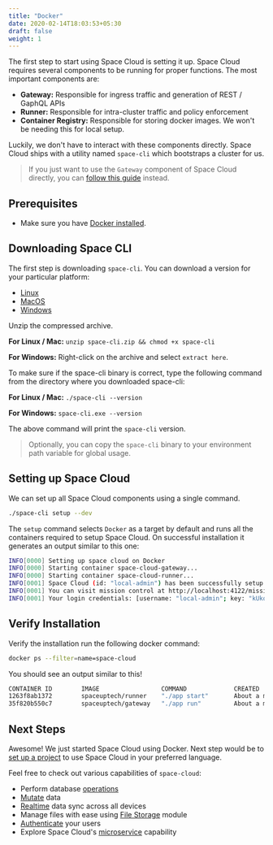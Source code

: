 ```yaml
---
title: "Docker"
date: 2020-02-14T18:03:53+05:30
draft: false
weight: 1
---
```


The first step to start using Space Cloud is setting it up. Space Cloud requires several components to be running for proper functions. The most important components are:

- **Gateway:** Responsible for ingress traffic and generation of REST / GaphQL APIs
- **Runner:** Responsible for intra-cluster traffic and policy enforcement
- **Container Registry:** Responsible for storing docker images. We won't be needing this for local setup.

Luckily, we don't have to interact with these components directly. Space Cloud ships with a utility named `space-cli` which bootstraps a cluster for us.

> If you just want to use the `Gateway` component of Space Cloud directly, you can [follow this guide](/install/using-gateway-directly) instead.

## Prerequisites

- Make sure you have [Docker installed](https://docs.docker.com/install/).

## Downloading Space CLI

The first step is downloading `space-cli`. You can download a version for your particular platform:

- [Linux](https://storage.googleapis.com/space-cloud/linux/space-cli.zip)
- [MacOS](https://storage.googleapis.com/space-cloud/darwin/space-cli.zip)
- [Windows](https://storage.googleapis.com/space-cloud/windows/space-cli.zip)

Unzip the compressed archive.

**For Linux / Mac:** `unzip space-cli.zip && chmod +x space-cli`

**For Windows:** Right-click on the archive and select `extract here`.

To make sure if the space-cli binary is correct, type the following command from the directory where you downloaded space-cli:

**For Linux / Mac:** `./space-cli --version`

**For Windows:** `space-cli.exe --version`

The above command will print the `space-cli` version.

> Optionally, you can copy the `space-cli` binary to your environment path variable for global usage.

## Setting up Space Cloud

We can set up all Space Cloud components using a single command.

```bash
./space-cli setup --dev
```

The `setup` command selects `Docker` as a target by default and runs all the containers required to setup Space Cloud. On successful installation it generates an output similar to this one:

```bash
INFO[0000] Setting up space cloud on Docker
INFO[0000] Starting container space-cloud-gateway...
INFO[0000] Starting container space-cloud-runner...
INFO[0001] Space Cloud (id: "local-admin") has been successfully setup! :D
INFO[0001] You can visit mission control at http://localhost:4122/mission-control
INFO[0001] Your login credentials: [username: "local-admin"; key: "kUkqBffI1ISR"]
```

<!-- > **Note:** You can learn more about the `space-cli setup` command from [here]() link to the docs. -->

## Verify Installation

Verify the installation run the following docker command:

```bash
docker ps --filter=name=space-cloud
```

You should see an output similar to this!

```bash
CONTAINER ID        IMAGE                 COMMAND             CREATED              STATUS              PORTS                    NAMES
1263f8ab1372        spaceuptech/runner    "./app start"       About a minute ago   Up About a minute                            space-cloud-runner
35f820b550c7        spaceuptech/gateway   "./app run"         About a minute ago   Up About a minute   0.0.0.0:4122->4122/tcp   space-cloud-gateway
```

## Next Steps

Awesome! We just started Space Cloud using Docker. Next step would be to [set up a project](/introduction/setting-up-project/) to use Space Cloud in your preferred language.

Feel free to check out various capabilities of `space-cloud`:

- Perform database [operations](/storage/database/queries)
- [Mutate](/storage/database/mutations) data
- [Realtime](/storage/database/subscriptions) data sync across all devices
- Manage files with ease using [File Storage](/storage/filestore) module
- [Authenticate](/user-management) your users
- Explore Space Cloud's [microservice](/microservices) capability